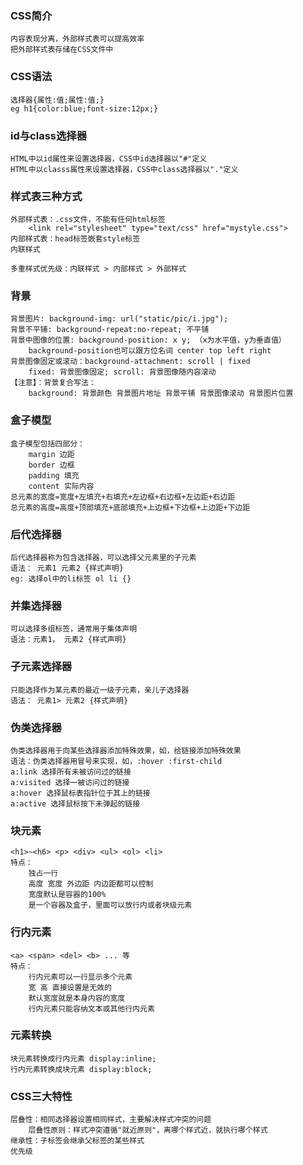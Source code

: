 ### CSS简介
    内容表现分离，外部样式表可以提高效率
    把外部样式表存储在CSS文件中
    
### CSS语法
    选择器{属性:值;属性:值;}
    eg h1{color:blue;font-size:12px;}
    
### id与class选择器
    HTML中以id属性来设置选择器，CSS中id选择器以"#"定义
    HTML中以classs属性来设置选择器，CSS中class选择器以"."定义
    
### 样式表三种方式
    外部样式表：.css文件，不能有任何html标签
        <link rel="stylesheet" type="text/css" href="mystyle.css">
    内部样式表：head标签嵌套style标签
    内联样式
    
    多重样式优先级：内联样式 > 内部样式 > 外部样式
    
### 背景
    背景图片: background-img: url("static/pic/i.jpg");
    背景不平铺: background-repeat:no-repeat; 不平铺
    背景中图像的位置: background-position: x y; （x为水平值，y为垂直值）
        background-position也可以跟方位名词 center top left right
    背景图像固定或滚动：background-attachment: scroll | fixed
        fixed: 背景图像固定; scroll: 背景图像随内容滚动
    【注意】：背景复合写法：
        background: 背景颜色 背景图片地址 背景平铺 背景图像滚动 背景图片位置
        
### 盒子模型
    盒子模型包括四部分：
        margin 边距
        border 边框
        padding 填充
        content 实际内容
    总元素的宽度=宽度+左填充+右填充+左边框+右边框+左边距+右边距
    总元素的高度=高度+顶部填充+底部填充+上边框+下边框+上边距+下边距
    
### 后代选择器
    后代选择器称为包含选择器，可以选择父元素里的子元素
    语法： 元素1 元素2 {样式声明}
    eg: 选择ol中的li标签 ol li {}
    
### 并集选择器
    可以选择多组标签，通常用于集体声明
    语法：元素1， 元素2 {样式声明}
    
### 子元素选择器
    只能选择作为某元素的最近一级子元素，亲儿子选择器
    语法： 元素1> 元素2 {样式声明}
    
### 伪类选择器
    伪类选择器用于向某些选择器添加特殊效果，如，给链接添加特殊效果
    语法：伪类选择器用冒号来实现，如，:hover :first-child
    a:link 选择所有未被访问过的链接
    a:visited 选择一被访问过的链接
    a:hover 选择鼠标表指针位于其上的链接
    a:active 选择鼠标按下未弹起的链接 
    
### 块元素
    <h1>~<h6> <p> <div> <ul> <ol> <li>
    特点：
        独占一行
        高度 宽度 外边距 内边距都可以控制
        宽度默认是容器的100%
        是一个容器及盒子，里面可以放行内或者块级元素
        
### 行内元素
    <a> <span> <del> <b> ... 等
    特点：
        行内元素可以一行显示多个元素
        宽 高 直接设置是无效的
        默认宽度就是本身内容的宽度
        行内元素只能容纳文本或其他行内元素
        
 ### 元素转换
    块元素转换成行内元素 display:inline;
    行内元素转换成块元素 display:block;
    
### CSS三大特性
    层叠性：相同选择器设置相同样式，主要解决样式冲突的问题
        层叠性原则：样式冲突遵循"就近原则"，离哪个样式近，就执行哪个样式
    继承性：子标签会继承父标签的某些样式
    优先级
          